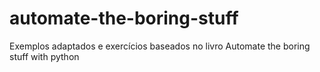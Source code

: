 # automate-the-boring-stuff
Exemplos adaptados e exercícios baseados no livro Automate the boring stuff with python
